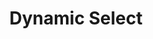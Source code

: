 ---
slug: dynamic-select
version: v1.366.0
title: Dynamic Select
tags: ['Script Editor']
description: Dynamic Select is an helper function within scripts that allows you to create a select field with dynamic options.
features:
  [
    'Create dynamic select fields within scripts.',
    'Options within the select field can dynamically change based on input arguments.',
    'Support for TypeScript and Python.',
    'Conditional logic within the function to filer and sort select options based on specified conditions.',
  ]
docs: /docs/core_concepts/json_schema_and_parsing#dynamic-select
video: /videos/dynamic_select.mp4
---